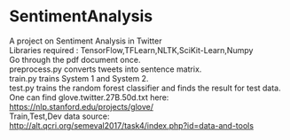 # SentimentAnalysis
A project on Sentiment Analysis in Twitter </br>
Libraries required : TensorFlow,TFLearn,NLTK,SciKit-Learn,Numpy </br>
Go through the pdf document once. </br>
preprocess.py converts tweets into sentence matrix. </br>
train.py trains System 1 and System 2. </br>
test.py trains the random forest classifier and finds the result for test data. </br>
One can find glove.twitter.27B.50d.txt here: https://nlp.stanford.edu/projects/glove/ </br>
Train,Test,Dev data source: http://alt.qcri.org/semeval2017/task4/index.php?id=data-and-tools
